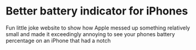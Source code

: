 # Better battery indicator for iPhones

Fun little joke website to show how Apple messed up something relatively small and made it exceedingly annoying to see your phones battery percentage on an iPhone that had a notch